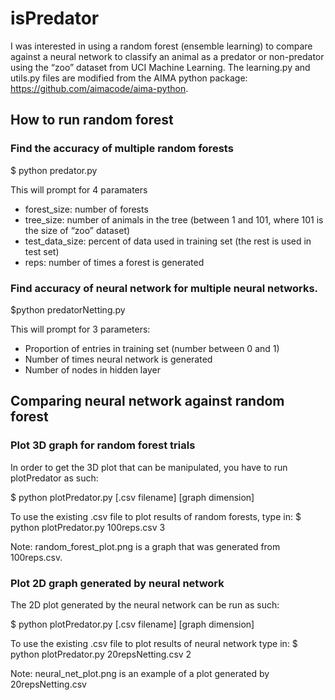 # isPredator
I was interested in using a random forest (ensemble learning) to compare against a neural network to classify an animal as a predator or non-predator using the “zoo” dataset from UCI Machine Learning. The learning.py and utils.py files are modified from the AIMA python package: https://github.com/aimacode/aima-python.


## How to run random forest

### Find the accuracy of multiple random forests

$ python predator.py

This will prompt for 4 paramaters
- forest_size: number of forests 
- tree_size: number of animals in the tree (between 1 and 101, where 101 is the size of “zoo” dataset)
- test_data_size: percent of data used in training set (the rest is used in test set)
- reps: number of times a forest is generated

### Find accuracy of neural network for multiple neural networks.

$python predatorNetting.py

This will prompt for 3 parameters:
- Proportion of entries in training set (number between 0 and 1)
- Number of times neural network is generated
- Number of nodes in hidden layer


## Comparing neural network against random forest

### Plot 3D graph for random forest trials
In order to get the 3D plot that can be manipulated, you have to run plotPredator as such:

$ python plotPredator.py [.csv filename] [graph dimension]

To use the existing .csv file to plot results of random forests, type in:
$ python plotPredator.py 100reps.csv 3

Note: random_forest_plot.png is a graph that was generated from 100reps.csv.

### Plot 2D graph generated by neural network
The 2D plot generated by the neural network can be run as such:

$ python plotPredator.py [.csv filename] [graph dimension]

To use the existing .csv file to plot results of neural network type in:
$ python plotPredator.py 20repsNetting.csv 2

Note: neural_net_plot.png is an example of a plot generated by 20repsNetting.csv
